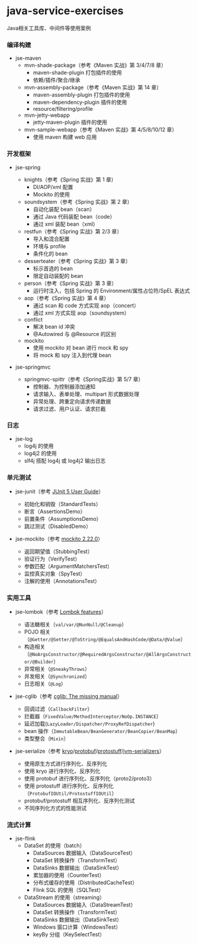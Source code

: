 # java-service-exercises

Java相关工具库、中间件等使用案例

### 编译构建

* jse-maven
  * mvn-shade-package（参考《Maven 实战》第 3/4/7/8 章）
    * maven-shade-plugin 打包插件的使用
    * 依赖/插件/聚合/继承
  * mvn-assembly-package（参考《Maven 实战》第 14 章）
    * maven-assembly-plugin 打包插件的使用
    * maven-dependency-plugin 插件的使用
    * resource/filtering/profile
  * mvn-jetty-webapp
    * jetty-maven-plugin 插件的使用
  * mvn-sample-webapp（参考《Maven 实战》第 4/5/8/10/12 章）
    * 使用 maven 构建 web 应用
    
### 开发框架

* jse-spring
  * knights（参考《Spring 实战》第 1 章）
    * DI/AOP/xml 配置
    * Mockito 的使用
  * soundsystem（参考《Spring 实战》第 2 章）
    * 自动化装配 bean（scan）
    * 通过 Java 代码装配 bean（code）
    * 通过 xml 装配 bean（xml）
  * restfun（参考《Spring 实战》第 2/3 章）
    * 导入和混合配置
    * 环境与 profile
    * 条件化的 bean
  * desserteater（参考《Spring 实战》第 3 章）
    * 标示首选的 bean
    * 限定自动装配的 bean
  * person（参考《Spring 实战》第 3 章）
    * 运行时注入，包括 Spring 的 Environment/属性占位符/SpEL 表达式
  * aop（参考《Spring 实战》第 4 章）
    * 通过 scan 和 code 方式实现 aop（concert）
    * 通过 xml 方式实现 aop（soundsystem）
  * conflict
    * 解决 bean id 冲突
    * @Autowired 与 @Resource 的区别
  * mockito
    * 使用 mockito 对 bean 进行 mock 和 spy
    * 将 mock 和 spy 注入到代理 bean

* jse-springmvc
  * springmvc-spittr（参考《Spring实战》第 5/7 章）
    * 控制器、为控制器添加通知
    * 请求输入、表单处理、multipart 形式数据处理
    * 异常处理、跨重定向请求传递数据
    * 请求过滤、用户认证、请求拦截
        
### 日志

* jse-log
  * log4j 的使用
  * log4j2 的使用
  * slf4j 搭配 log4j 或 log4j2 输出日志
  
### 单元测试

* jse-junit（参考 [JUnit 5 User Guide](https://junit.org/junit5/docs/current/user-guide/#writing-tests)）
  * 初始化和销毁（StandardTests）
  * 断言（AssertionsDemo）
  * 前置条件（AssumptionsDemo）
  * 跳过测试（DisabledDemo）
  
* jse-mockito（参考 [mockito 2.22.0](https://static.javadoc.io/org.mockito/mockito-core/2.22.0/org/mockito/Mockito.html)）
  * 返回期望值（StubbingTest）
  * 验证行为（VerifyTest）
  * 参数匹配（ArgumentMatchersTest）
  * 监控真实对象（SpyTest）
  * 注解的使用（AnnotationsTest）

### 实用工具

* jse-lombok（参考 [Lombok features](https://www.projectlombok.org/features/all)）
  * 语法糖相关（`val/var/@NunNull/@Cleanup`）
  * POJO 相关（`@Getter/@Setter/@ToString/@EqualsAndHashCode/@Data/@Value`）
  * 构造相关（`@NoArgsConstructor/@RequiredArgsConstructor/@AllArgsConstructor/@Builder`）
  * 异常相关（`@SneakyThrows`）
  * 并发相关（`@Synchronized`）
  * 日志相关（`@Log`）
  
* jse-cglib（参考 [cglib: The missing manual](http://mydailyjava.blogspot.com/2013/11/cglib-missing-manual.html)）
  * 回调过滤（`CallbackFilter`）
  * 拦截器（`FixedValue/MethodInterceptor/NoOp.INSTANCE`）
  * 延迟加载(`LazyLoader/Dispatcher/ProxyRefDispatcher`)
  * bean 操作（`ImmutableBean/BeanGenerator/BeanCopier/BeanMap`）
  * 类型整合（`Mixin`）
  
* jse-serialize（参考 [kryo](https://github.com/EsotericSoftware/kryo)\/[protobuf](https://developers.google.cn/protocol-buffers/docs/overview)\/[protostuff](https://protostuff.github.io/docs/)\/[jvm-serializers](https://github.com/eishay/jvm-serializers/wiki)）
  * 使用原生方式进行序列化、反序列化
  * 使用 kryo 进行序列化、反序列化
  * 使用 protobuf 进行序列化、反序列化（proto2/proto3）
  * 使用 protostuff 进行序列化、反序列化（`ProtobufIOUtil/ProtostuffIOUtil`）
  * protobuf/protostuff 相互序列化、反序列化测试
  * 不同序列化方式的性能测试
  
### 流式计算

* jse-flink
  * DataSet 的使用（batch）
    * DataSources 数据输入（DataSourceTest）
    * DataSet 转换操作（TransformTest）
    * DataSinks 数据输出（DataSinkTest）
    * 累加器的使用（CounterTest）
    * 分布式缓存的使用（DistributedCacheTest）
    * Flink SQL 的使用（SQLTest）
  * DataStream 的使用（streaming）
    * DataSources 数据输入（DataStreamTest）
    * DataSet 转换操作（TransformTest）
    * DataSinks 数据输出（DataSinkTest）
    * Windows 窗口计算（WindowsTest）
    * keyBy 分组（KeySelectTest）
